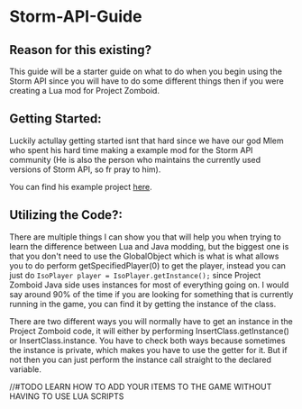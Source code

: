 # Storm-API-Guide
## Reason for this existing?
This guide will be a starter guide on what to do when you begin using the Storm API since you will have to do some different things then if you were creating a Lua mod for Project Zomboid.
## Getting Started:
Luckily actullay getting started isnt that hard since we have our god Mlem who spent his hard time making a example mod for the Storm API community (He is also the person who maintains the currently used versions of Storm API, so fr pray to him).

You can find his example project [here](https://github.com/mlem/storm/tree/docs/example-mod/example-mod).
## Utilizing the Code?:
There are multiple things I can show you that will help you when trying to learn the difference between Lua and Java modding, but the biggest one is that you don't need to use the GlobalObject which is what is what allows you to do perform getSpecifiedPlayer(0) to get the player, instead you can just do ```IsoPlayer player = IsoPlayer.getInstance();``` since Project Zomboid Java side uses instances for most of everything going on. I would say around 90% of the time if you are looking for something that is currently running in the game, you can find it by getting the instance of the class.

There are two different ways you will normally have to get an instance in the Project Zomboid code, it will either by performing InsertClass.getInstance() or InsertClass.instance. You have to check both ways because sometimes the instance is private, which makes you have to use the getter for it. But if not then you can just perform the instance call straight to the declared variable.

//#TODO LEARN HOW TO ADD YOUR ITEMS TO THE GAME WITHOUT HAVING TO USE LUA SCRIPTS
